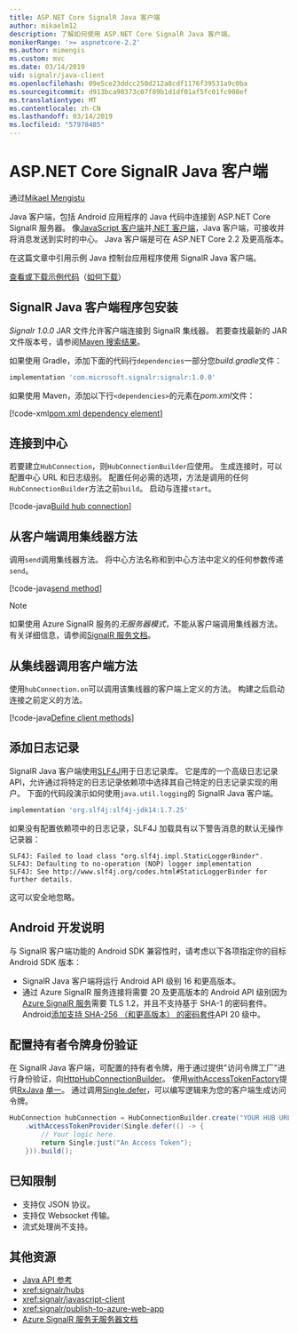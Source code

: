 ```yaml
---
title: ASP.NET Core SignalR Java 客户端
author: mikaelm12
description: 了解如何使用 ASP.NET Core SignalR Java 客户端。
monikerRange: '>= aspnetcore-2.2'
ms.author: mimengis
ms.custom: mvc
ms.date: 03/14/2019
uid: signalr/java-client
ms.openlocfilehash: 09e5ce23ddcc250d212a8cdf1176f39531a9c0ba
ms.sourcegitcommit: d913bca90373c07f89b1d1df01af5fc01fc908ef
ms.translationtype: MT
ms.contentlocale: zh-CN
ms.lasthandoff: 03/14/2019
ms.locfileid: "57978485"
---
```

# <a name="aspnet-core-signalr-java-client"></a>ASP.NET Core SignalR Java 客户端

通过[Mikael Mengistu](https://twitter.com/MikaelM_12)

Java 客户端，包括 Android 应用程序的 Java 代码中连接到 ASP.NET Core SignalR 服务器。 像[JavaScript 客户端](xref:signalr/javascript-client)并[.NET 客户端](xref:signalr/dotnet-client)，Java 客户端，可接收并将消息发送到实时的中心。 Java 客户端是可在 ASP.NET Core 2.2 及更高版本。

在这篇文章中引用示例 Java 控制台应用程序使用 SignalR Java 客户端。

[查看或下载示例代码](https://github.com/aspnet/Docs/tree/master/aspnetcore/signalr/java-client/sample)（[如何下载](xref:index#how-to-download-a-sample)）

## <a name="install-the-signalr-java-client-package"></a>SignalR Java 客户端程序包安装

*Signalr 1.0.0* JAR 文件允许客户端连接到 SignalR 集线器。 若要查找最新的 JAR 文件版本号，请参阅[Maven 搜索结果](https://search.maven.org/search?q=g:com.microsoft.signalr%20AND%20a:signalr)。

如果使用 Gradle，添加下面的代码行`dependencies`一部分您*build.gradle*文件：

```gradle
implementation 'com.microsoft.signalr:signalr:1.0.0'
```

如果使用 Maven，添加以下行`<dependencies>`的元素在*pom.xml*文件：

[!code-xml[pom.xml dependency element](java-client/sample/pom.xml?name=snippet_dependencyElement)]

## <a name="connect-to-a-hub"></a>连接到中心

若要建立`HubConnection`，则`HubConnectionBuilder`应使用。 生成连接时，可以配置中心 URL 和日志级别。 配置任何必需的选项，方法是调用的任何`HubConnectionBuilder`方法之前`build`。 启动与连接`start`。

[!code-java[Build hub connection](java-client/sample/src/main/java/Chat.java?range=16-17)]

## <a name="call-hub-methods-from-client"></a>从客户端调用集线器方法

调用`send`调用集线器方法。 将中心方法名称和到中心方法中定义的任何参数传递`send`。

[!code-java[send method](java-client/sample/src/main/java/Chat.java?range=28)]

> [!NOTE]
> 如果使用 Azure SignalR 服务的*无服务器模式*，不能从客户端调用集线器方法。 有关详细信息，请参阅[SignalR 服务文档](/azure/azure-signalr/signalr-concept-serverless-development-config)。

## <a name="call-client-methods-from-hub"></a>从集线器调用客户端方法

使用`hubConnection.on`可以调用该集线器的客户端上定义的方法。 构建之后启动连接之前定义的方法。

[!code-java[Define client methods](java-client/sample/src/main/java/Chat.java?range=19-21)]

## <a name="add-logging"></a>添加日志记录

SignalR Java 客户端使用[SLF4J](https://www.slf4j.org/)用于日志记录库。 它是库的一个高级日志记录 API，允许通过将特定的日志记录依赖项中选择其自己特定的日志记录实现的用户。 下面的代码段演示如何使用`java.util.logging`的 SignalR Java 客户端。

```gradle
implementation 'org.slf4j:slf4j-jdk14:1.7.25'
```

如果没有配置依赖项中的日志记录，SLF4J 加载具有以下警告消息的默认无操作记录器：

```
SLF4J: Failed to load class "org.slf4j.impl.StaticLoggerBinder".
SLF4J: Defaulting to no-operation (NOP) logger implementation
SLF4J: See http://www.slf4j.org/codes.html#StaticLoggerBinder for further details.
```

这可以安全地忽略。

## <a name="android-development-notes"></a>Android 开发说明

与 SignalR 客户端功能的 Android SDK 兼容性时，请考虑以下各项指定你的目标 Android SDK 版本：

* SignalR Java 客户端将运行 Android API 级别 16 和更高版本。
* 通过 Azure SignalR 服务连接将需要 20 及更高版本的 Android API 级别因为[Azure SignalR 服务](/azure/azure-signalr/signalr-overview)需要 TLS 1.2，并且不支持基于 SHA-1 的密码套件。 Android[添加支持 SHA-256 （和更高版本） 的密码套件](https://developer.android.com/reference/javax/net/ssl/SSLSocket)API 20 级中。

## <a name="configure-bearer-token-authentication"></a>配置持有者令牌身份验证

在 SignalR Java 客户端，可配置的持有者令牌，用于通过提供"访问令牌工厂"进行身份验证，向[HttpHubConnectionBuilder](/java/api/com.microsoft.signalr._http_hub_connection_builder?view=aspnet-signalr-java)。 使用[withAccessTokenFactory](/java/api/com.microsoft.signalr._http_hub_connection_builder.withaccesstokenprovider?view=aspnet-signalr-java#com_microsoft_signalr__http_hub_connection_builder_withAccessTokenProvider_Single_String__)提供[RxJava](https://github.com/ReactiveX/RxJava) [单一<String>](http://reactivex.io/documentation/single.html)。 通过调用[Single.defer](http://reactivex.io/RxJava/javadoc/io/reactivex/Single.html#defer-java.util.concurrent.Callable-)，可以编写逻辑来为您的客户端生成访问令牌。

```java
HubConnection hubConnection = HubConnectionBuilder.create("YOUR HUB URL HERE")
    .withAccessTokenProvider(Single.defer(() -> {
        // Your logic here.
        return Single.just("An Access Token");
    })).build();
```

## <a name="known-limitations"></a>已知限制

* 支持仅 JSON 协议。
* 支持仅 Websocket 传输。
* 流式处理尚不支持。

## <a name="additional-resources"></a>其他资源

* [Java API 参考](/java/api/com.microsoft.signalr?view=aspnet-signalr-java)
* <xref:signalr/hubs>
* <xref:signalr/javascript-client>
* <xref:signalr/publish-to-azure-web-app>
* [Azure SignalR 服务无服务器文档](/azure/azure-signalr/signalr-concept-serverless-development-config)

